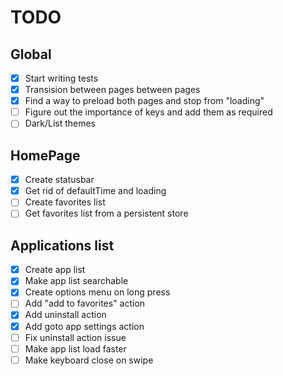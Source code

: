 # TODO

## Global
  - [X] Start writing tests
  - [X] Transision between pages between pages
  - [X] Find a way to preload both pages and stop from "loading"
  - [ ] Figure out the importance of keys and add them as required
  - [ ] Dark/List themes

## HomePage
  - [X] Create statusbar
  - [X] Get rid of defaultTime and loading
  - [ ] Create favorites list
  - [ ] Get favorites list from a persistent store

## Applications list
  - [X] Create app list
  - [X] Make app list searchable
  - [X] Create options menu on long press
  - [ ] Add "add to favorites" action
  - [X] Add uninstall action
  - [X] Add goto app settings action
  - [ ] Fix uninstall action issue
  - [ ] Make app list load faster
  - [ ] Make keyboard close on swipe
